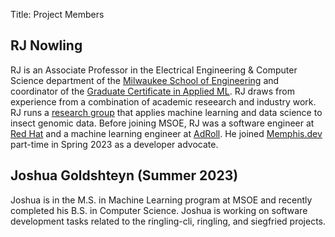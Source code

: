 Title: Project Members

## RJ Nowling

RJ is an Associate Professor in the Electrical Engineering & Computer Science department of the
[Milwaukee School of Engineering](https://msoe.edu/) and coordinator of the
[Graduate Certificate in Applied ML](https://online.msoe.edu/engineering/graduate-certificates/machine-learning/).
RJ draws from experience from a combination of academic reseearch and industry work. RJ runs a
[research group](https://nowling-lab.github.io) that applies machine learning and data science to insect genomic data.
Before joining MSOE, RJ was a software engineer at [Red Hat](https://www.redhat.com/en) and a machine learning engineer
at [AdRoll](https://www.adroll.com/).  He joined [Memphis.dev](https://memphis.dev/) part-time in Spring 2023 as a
developer advocate.

## Joshua Goldshteyn (Summer 2023)
Joshua is in the M.S. in Machine Learning program at MSOE and recently completed his B.S. in Computer Science.
Joshua is working on software development tasks related to the ringling-cli, ringling, and siegfried projects.
